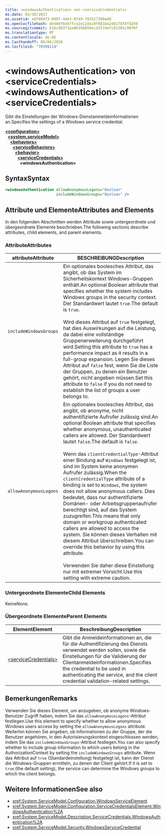 ```yaml
---
title: <windowsAuthentication> von <serviceCredentials>
ms.date: 03/30/2017
ms.assetid: e0709473-0997-4de3-8f49-783527309a48
ms.openlocfilehash: ded04f6e87fce2e12dac8f681ba2d4178f8fd204
ms.sourcegitcommit: b16c00371ea06398859ecd157defc81301c9070f
ms.translationtype: MT
ms.contentlocale: de-DE
ms.lasthandoff: 06/06/2020
ms.locfileid: "70399114"
---
```

# <a name="windowsauthentication-of-servicecredentials"></a><span data-ttu-id="d81a5-102">\<windowsAuthentication> von \<serviceCredentials></span><span class="sxs-lookup"><span data-stu-id="d81a5-102">\<windowsAuthentication> of \<serviceCredentials></span></span>
<span data-ttu-id="d81a5-103">Gibt die Einstellungen der Windows-Dienstanmeldeinformationen an.</span><span class="sxs-lookup"><span data-stu-id="d81a5-103">Specifies the settings of a Windows service credential.</span></span>  
  
[**\<configuration>**](../configuration-element.md)\
&nbsp;&nbsp;[**\<system.serviceModel>**](system-servicemodel.md)\
&nbsp;&nbsp;&nbsp;&nbsp;[**\<behaviors>**](behaviors.md)\
&nbsp;&nbsp;&nbsp;&nbsp;&nbsp;&nbsp;[**\<serviceBehaviors>**](servicebehaviors.md)\
&nbsp;&nbsp;&nbsp;&nbsp;&nbsp;&nbsp;&nbsp;&nbsp;[**\<behavior>**](behavior-of-servicebehaviors.md)\
&nbsp;&nbsp;&nbsp;&nbsp;&nbsp;&nbsp;&nbsp;&nbsp;&nbsp;&nbsp;[**\<serviceCredentials>**](servicecredentials.md)\
&nbsp;&nbsp;&nbsp;&nbsp;&nbsp;&nbsp;&nbsp;&nbsp;&nbsp;&nbsp;&nbsp;&nbsp;**\<windowsAuthentication>**  
  
## <a name="syntax"></a><span data-ttu-id="d81a5-104">Syntax</span><span class="sxs-lookup"><span data-stu-id="d81a5-104">Syntax</span></span>  
  
```xml  
<windowsAuthentication allowAnonymousLogons="Boolean"
                       includeWindowsGroups="Boolean" />
```  
  
## <a name="attributes-and-elements"></a><span data-ttu-id="d81a5-105">Attribute und Elemente</span><span class="sxs-lookup"><span data-stu-id="d81a5-105">Attributes and Elements</span></span>  
 <span data-ttu-id="d81a5-106">In den folgenden Abschnitten werden Attribute sowie untergeordnete und übergeordnete Elemente beschrieben.</span><span class="sxs-lookup"><span data-stu-id="d81a5-106">The following sections describe attributes, child elements, and parent elements.</span></span>  
  
### <a name="attributes"></a><span data-ttu-id="d81a5-107">Attribute</span><span class="sxs-lookup"><span data-stu-id="d81a5-107">Attributes</span></span>  
  
|<span data-ttu-id="d81a5-108">attribute</span><span class="sxs-lookup"><span data-stu-id="d81a5-108">Attribute</span></span>|<span data-ttu-id="d81a5-109">BESCHREIBUNG</span><span class="sxs-lookup"><span data-stu-id="d81a5-109">Description</span></span>|  
|---------------|-----------------|  
|`includeWindowsGroups`|<span data-ttu-id="d81a5-110">Ein optionales boolesches Attribut, das angibt, ob das System im Sicherheitskontext Windows-Gruppen enthält.</span><span class="sxs-lookup"><span data-stu-id="d81a5-110">An optional Boolean attribute that specifies whether the system includes Windows groups in the security context.</span></span> <span data-ttu-id="d81a5-111">Der Standardwert lautet `true`.</span><span class="sxs-lookup"><span data-stu-id="d81a5-111">The default is `true`.</span></span><br /><br /> <span data-ttu-id="d81a5-112">Wird dieses Attribut auf `true` festgelegt, hat dies Auswirkungen auf die Leistung, da dabei eine vollständige Gruppenerweiterung durchgeführt wird.</span><span class="sxs-lookup"><span data-stu-id="d81a5-112">Setting this attribute to `true` has a performance impact as it results in a full-group expansion.</span></span> <span data-ttu-id="d81a5-113">Legen Sie dieses Attribut auf `false` fest, wenn Sie die Liste der Gruppen, zu denen ein Benutzer gehört, nicht angeben müssen.</span><span class="sxs-lookup"><span data-stu-id="d81a5-113">Set this attribute to `false` if you do not need to establish the list of groups a user belongs to.</span></span>|  
|`allowAnonymousLogons`|<span data-ttu-id="d81a5-114">Ein optionales boolesches Attribut, das angibt, ob anonyme, nicht authentifizierte Aufrufer zulässig sind.</span><span class="sxs-lookup"><span data-stu-id="d81a5-114">An optional Boolean attribute that specifies whether anonymous, unauthenticated callers are allowed.</span></span> <span data-ttu-id="d81a5-115">Der Standardwert lautet `false`.</span><span class="sxs-lookup"><span data-stu-id="d81a5-115">The default is `false`.</span></span><br /><br /> <span data-ttu-id="d81a5-116">Wenn das `clientCredentialType`-Attribut einer Bindung auf `Windows` festgelegt ist, sind im System keine anonymen Aufrufer zulässig.</span><span class="sxs-lookup"><span data-stu-id="d81a5-116">When the `clientCredentialType` attribute of a binding is set to `Windows`, the system does not allow anonymous callers.</span></span> <span data-ttu-id="d81a5-117">Dies bedeutet, dass nur authentifizierte Domänen- oder Arbeitsgruppenaufrufer berechtigt sind, auf das System zuzugreifen.</span><span class="sxs-lookup"><span data-stu-id="d81a5-117">This means that only domain or workgroup authenticated callers are allowed to access the system.</span></span> <span data-ttu-id="d81a5-118">Sie können dieses Verhalten mit diesem Attribut überschreiben.</span><span class="sxs-lookup"><span data-stu-id="d81a5-118">You can override this behavior by using this attribute.</span></span><br /><br /> <span data-ttu-id="d81a5-119">Verwenden Sie daher diese Einstellung nur mit extremer Vorsicht.</span><span class="sxs-lookup"><span data-stu-id="d81a5-119">Use this setting with extreme caution.</span></span>|  
  
### <a name="child-elements"></a><span data-ttu-id="d81a5-120">Untergeordnete Elemente</span><span class="sxs-lookup"><span data-stu-id="d81a5-120">Child Elements</span></span>  
 <span data-ttu-id="d81a5-121">Keine</span><span class="sxs-lookup"><span data-stu-id="d81a5-121">None.</span></span>  
  
### <a name="parent-elements"></a><span data-ttu-id="d81a5-122">Übergeordnete Elemente</span><span class="sxs-lookup"><span data-stu-id="d81a5-122">Parent Elements</span></span>  
  
|<span data-ttu-id="d81a5-123">Element</span><span class="sxs-lookup"><span data-stu-id="d81a5-123">Element</span></span>|<span data-ttu-id="d81a5-124">Beschreibung</span><span class="sxs-lookup"><span data-stu-id="d81a5-124">Description</span></span>|  
|-------------|-----------------|  
|[\<serviceCredentials>](servicecredentials.md)|<span data-ttu-id="d81a5-125">Gibt die Anmeldeinformationen an, die für die Authentifizierung des Diensts verwendet werden sollen, sowie die Einstellungen für die Validierung der Clientanmeldeinformationen.</span><span class="sxs-lookup"><span data-stu-id="d81a5-125">Specifies the credential to be used in authenticating the service, and the client credential validation-related settings.</span></span>|  
  
## <a name="remarks"></a><span data-ttu-id="d81a5-126">Bemerkungen</span><span class="sxs-lookup"><span data-stu-id="d81a5-126">Remarks</span></span>  
 <span data-ttu-id="d81a5-127">Verwenden Sie dieses Element, um anzugeben, ob anonyme Windows-Benutzer Zugriff haben, indem Sie das `allowAnonymousLogons`-Attribut festlegen.</span><span class="sxs-lookup"><span data-stu-id="d81a5-127">Use this element to specify whether to allow anonymous Windows users access by setting the `allowAnonymousLogons` attribute.</span></span> <span data-ttu-id="d81a5-128">Weiterhin können Sie angeben, ob Informationen zu der Gruppe, der die Benutzer angehören, in den Autorisierungskontext eingeschlossen werden, indem Sie das `includeWindowsGroups`-Attribut festlegen.</span><span class="sxs-lookup"><span data-stu-id="d81a5-128">You can also specify whether to include group information to which users belong in the AuthorizationContext by setting the `includeWindowsGroups` attribute.</span></span> <span data-ttu-id="d81a5-129">Wenn das Attribut auf `true` (Standardeinstellung) festgelegt ist, kann der Dienst die Windows-Gruppen ermitteln, zu denen der Client gehört.</span><span class="sxs-lookup"><span data-stu-id="d81a5-129">If it is set to `true` (the default setting), the service can determine the Windows groups to which the client belongs.</span></span>  
  
## <a name="see-also"></a><span data-ttu-id="d81a5-130">Weitere Informationen</span><span class="sxs-lookup"><span data-stu-id="d81a5-130">See also</span></span>

- <xref:System.ServiceModel.Configuration.WindowsServiceElement>
- <xref:System.ServiceModel.Configuration.ServiceCredentialsElement.WindowsAuthentication%2A>
- <xref:System.ServiceModel.Description.ServiceCredentials.WindowsAuthentication%2A>
- <xref:System.ServiceModel.Security.WindowsServiceCredential>
